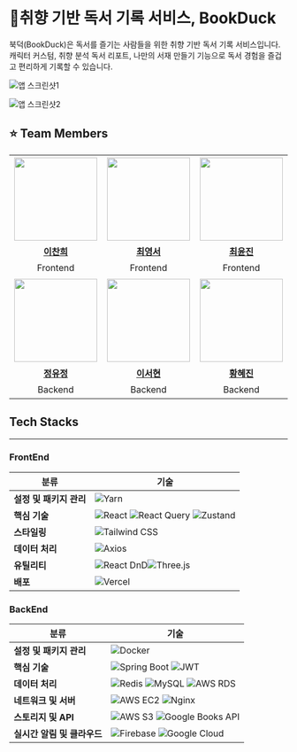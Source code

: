 # 📕취향 기반 독서 기록 서비스, BookDuck

북덕(BookDuck)은 독서를 즐기는 사람들을 위한 취향 기반 독서 기록 서비스입니다.
캐릭터 커스텀, 취향 분석 독서 리포트, 나만의 서재 만들기 기능으로 독서 경험을 즐겁고 편리하게 기록할 수 있습니다.

![앱 스크린샷1](https://github.com/user-attachments/assets/48135be6-60a2-4079-9877-4ad985d90447)

![앱 스크린샷2](https://github.com/user-attachments/assets/0dabef84-0731-44ae-8097-6d977cc3a0b9)

## ⭐️ Team Members
<table>
  <tr height="160px">
    <td width="300px" align="center">
      <a href="https://github.com/ch9968">
        <img height="150px" width="150px" src="https://avatars.githubusercontent.com/ch9968" />
      </a>
    </td>
    <td width="300px" align="center">
      <a href="https://github.com/YoungseoChoi23">
        <img height="150px" width="150px" src="https://avatars.githubusercontent.com/YoungseoChoi23" />
      </a>
    </td>
    <td width="300px" align="center">
      <a href="https://github.com/yoonjin-C">
        <img height="150px" width="150px" src="https://avatars.githubusercontent.com/yoonjin-C" />
      </a>
    </td>
  </tr>
  <tr height="30px">
    <td align="center">
      <a href="https://github.com/ch9968">
        <b>이찬희</b>
      </a>
    </td>
    <td align="center">
      <a href="https://github.com/YoungseoChoi23">
        <b>최영서</b>
      </a>
    </td>
    <td align="center">
      <a href="https://github.com/yoonjin-C">
        <b>최윤진</b>
      </a>
    </td>
  </tr>
  <tr height="30px">
    <td align="center">
      Frontend
    </td>
    <td align="center">
      Frontend
    </td>
    <td align="center">
      Frontend
    </td>
  </tr>
  <tr height="160px">
    <td width="300px" align="center">
      <a href="https://github.com/jud1thDev">
        <img height="150px" width="150px" src="https://avatars.githubusercontent.com/jud1thDev" />
      </a>
    </td>
    <td width="300px" align="center">
      <a href="https://github.com/seohyun-lee">
        <img height="150px" width="150px" src="https://avatars.githubusercontent.com/seohyun-lee" />
      </a>
    </td>
    <td width="300px" align="center">
      <a href="https://github.com/hyejin2234">
        <img height="150px" width="150px" src="https://avatars.githubusercontent.com/hyejin2234" />
      </a>
    </td>
  </tr>
  <tr height="30px">
    <td align="center">
      <a href="https://github.com/jud1thDev">
        <b>정유정</b>
      </a>
    </td>
    <td align="center">
      <a href="https://github.com/seohyun-lee">
        <b>이서현</b>
      </a>
    </td>
    <td align="center">
      <a href="https://github.com/hyejin2234">
        <b>황혜진</b>
      </a>
    </td>
  </tr>
  <tr height="30px">
    <td align="center">
      Backend
    </td>
    <td align="center">
      Backend
    </td>
    <td align="center">
      Backend
    </td>
  </tr>
</table>


## Tech Stacks
---
### FrontEnd

| **분류**           | **기술**                                                                                                                                                                                                                                     |
|---------------------|---------------------------------------------------------------------------------------------------------------------------------------------------------------------------------------------------------------------------------------------|
| **설정 및 패키지 관리** | ![Yarn](https://img.shields.io/badge/Yarn-2C8EBB?style=for-the-badge&logo=yarn&logoColor=white)                                                                                                                                             |
| **핵심 기술**       | ![React](https://img.shields.io/badge/React-61DAFB?style=for-the-badge&logo=react&logoColor=white) ![React Query](https://img.shields.io/badge/React%20Query-FF4154?style=for-the-badge&logo=reactquery&logoColor=white) ![Zustand](https://img.shields.io/badge/Zustand-3178C6?style=for-the-badge&logo=zustand&logoColor=white) |
| **스타일링**        | ![Tailwind CSS](https://img.shields.io/badge/TailwindCSS-38B2AC?style=for-the-badge&logo=tailwindcss&logoColor=white)                                                                                                                         |
| **데이터 처리**     | ![Axios](https://img.shields.io/badge/Axios-5A29E4?style=for-the-badge&logo=axios&logoColor=white)                                                                                                                                           |
| **유틸리티**        | ![React DnD](https://img.shields.io/badge/React%20DnD-FE8A00?style=for-the-badge&logo=react&logoColor=white)![Three.js](https://img.shields.io/badge/Three.js-000000?style=for-the-badge&logo=three.js&logoColor=white)|
| **배포**           | ![Vercel](https://img.shields.io/badge/Vercel-000000?style=for-the-badge&logo=vercel&logoColor=white)                                                                                                                                         |


### BackEnd

| **분류**              | **기술**                                                                                                                                                                                                                                     |
|------------------------|---------------------------------------------------------------------------------------------------------------------------------------------------------------------------------------------------------------------------------------------|
| **설정 및 패키지 관리**  | ![Docker](https://img.shields.io/badge/Docker-2496ED?style=for-the-badge&logo=docker&logoColor=white)                                                                                                                                         |
| **핵심 기술**          | ![Spring Boot](https://img.shields.io/badge/Spring%20Boot-6DB33F?style=for-the-badge&logo=springboot&logoColor=white) ![JWT](https://img.shields.io/badge/JWT-000000?style=for-the-badge&logo=jsonwebtokens&logoColor=white)                     |
| **데이터 처리**        | ![Redis](https://img.shields.io/badge/Redis-DC382D?style=for-the-badge&logo=redis&logoColor=white) ![MySQL](https://img.shields.io/badge/MySQL-4479A1?style=for-the-badge&logo=mysql&logoColor=white) ![AWS RDS](https://img.shields.io/badge/AWS%20RDS-527FFF?style=for-the-badge&logo=amazonrds&logoColor=white) |
| **네트워크 및 서버**    | ![AWS EC2](https://img.shields.io/badge/AWS%20EC2-FF9900?style=for-the-badge&logo=amazonec2&logoColor=white) ![Nginx](https://img.shields.io/badge/Nginx-269539?style=for-the-badge&logo=nginx&logoColor=white)                                    |
| **스토리지 및 API**     | ![AWS S3](https://img.shields.io/badge/AWS%20S3-569A31?style=for-the-badge&logo=amazons3&logoColor=white) ![Google Books API](https://img.shields.io/badge/Google%20Books%20API-4285F4?style=for-the-badge&logo=google&logoColor=white)              |
| **실시간 알림 및 클라우드** | ![Firebase](https://img.shields.io/badge/Firebase-FFCA28?style=for-the-badge&logo=firebase&logoColor=black) ![Google Cloud](https://img.shields.io/badge/Google%20Cloud-4285F4?style=for-the-badge&logo=googlecloud&logoColor=white)                    |

